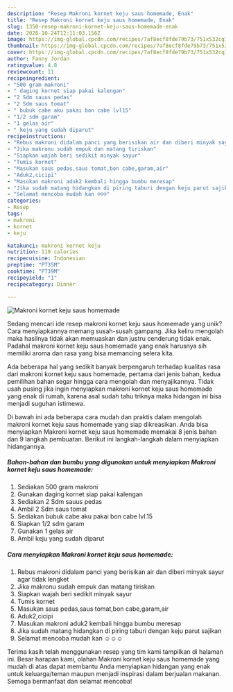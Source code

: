 ```yaml
---
description: "Resep Makroni kornet keju saus homemade, Enak"
title: "Resep Makroni kornet keju saus homemade, Enak"
slug: 1350-resep-makroni-kornet-keju-saus-homemade-enak
date: 2020-10-24T12:11:03.156Z
image: https://img-global.cpcdn.com/recipes/7af8ecf8fde79b73/751x532cq70/makroni-kornet-keju-saus-homemade-foto-resep-utama.jpg
thumbnail: https://img-global.cpcdn.com/recipes/7af8ecf8fde79b73/751x532cq70/makroni-kornet-keju-saus-homemade-foto-resep-utama.jpg
cover: https://img-global.cpcdn.com/recipes/7af8ecf8fde79b73/751x532cq70/makroni-kornet-keju-saus-homemade-foto-resep-utama.jpg
author: Fanny Jordan
ratingvalue: 4.8
reviewcount: 11
recipeingredient:
- "500 gram makroni"
- " daging kornet siap pakai kalengan"
- "2 Sdm sauus pedas"
- "2 Sdm saus tomat"
- " bubuk cabe aku pakai bon cabe lvl15"
- "1/2 sdm garam"
- "1 gelas air"
- " keju yang sudah diparut"
recipeinstructions:
- "Rebus makroni didalam panci yang berisikan air dan diberi minyak sayur agar tidak lengket"
- "Jika makronu sudah empuk dan matang tiriskan"
- "Siapkan wajah beri sedikit minyak sayur"
- "Tumis kornet"
- "Masukan saus pedas,saus tomat,bon cabe,garam,air"
- "Aduk2,cicipi"
- "Masukan makroni aduk2 kembali hingga bumbu meresap"
- "Jika sudah matang hidangkan di piring taburi dengan keju parut sajikan"
- "Selamat mencoba mudah kan ☺☺☺"
categories:
- Resep
tags:
- makroni
- kornet
- keju

katakunci: makroni kornet keju 
nutrition: 119 calories
recipecuisine: Indonesian
preptime: "PT35M"
cooktime: "PT39M"
recipeyield: "1"
recipecategory: Dinner

---
```



![Makroni kornet keju saus homemade](https://img-global.cpcdn.com/recipes/7af8ecf8fde79b73/751x532cq70/makroni-kornet-keju-saus-homemade-foto-resep-utama.jpg)

Sedang mencari ide resep makroni kornet keju saus homemade yang unik? Cara menyiapkannya memang susah-susah gampang. Jika keliru mengolah maka hasilnya tidak akan memuaskan dan justru cenderung tidak enak. Padahal makroni kornet keju saus homemade yang enak harusnya sih memiliki aroma dan rasa yang bisa memancing selera kita.



Ada beberapa hal yang sedikit banyak berpengaruh terhadap kualitas rasa dari makroni kornet keju saus homemade, pertama dari jenis bahan, kedua pemilihan bahan segar hingga cara mengolah dan menyajikannya. Tidak usah pusing jika ingin menyiapkan makroni kornet keju saus homemade yang enak di rumah, karena asal sudah tahu triknya maka hidangan ini bisa menjadi suguhan istimewa.


Di bawah ini ada beberapa cara mudah dan praktis dalam mengolah makroni kornet keju saus homemade yang siap dikreasikan. Anda bisa menyiapkan Makroni kornet keju saus homemade memakai 8 jenis bahan dan 9 langkah pembuatan. Berikut ini langkah-langkah dalam menyiapkan hidangannya.

<!--inarticleads1-->

##### Bahan-bahan dan bumbu yang digunakan untuk menyiapkan Makroni kornet keju saus homemade:

1. Sediakan 500 gram makroni
1. Gunakan  daging kornet siap pakai kalengan
1. Sediakan 2 Sdm sauus pedas
1. Ambil 2 Sdm saus tomat
1. Sediakan  bubuk cabe aku pakai bon cabe lvl.15
1. Siapkan 1/2 sdm garam
1. Gunakan 1 gelas air
1. Ambil  keju yang sudah diparut




<!--inarticleads2-->

##### Cara menyiapkan Makroni kornet keju saus homemade:

1. Rebus makroni didalam panci yang berisikan air dan diberi minyak sayur agar tidak lengket
1. Jika makronu sudah empuk dan matang tiriskan
1. Siapkan wajah beri sedikit minyak sayur
1. Tumis kornet
1. Masukan saus pedas,saus tomat,bon cabe,garam,air
1. Aduk2,cicipi
1. Masukan makroni aduk2 kembali hingga bumbu meresap
1. Jika sudah matang hidangkan di piring taburi dengan keju parut sajikan
1. Selamat mencoba mudah kan ☺☺☺




Terima kasih telah menggunakan resep yang tim kami tampilkan di halaman ini. Besar harapan kami, olahan Makroni kornet keju saus homemade yang mudah di atas dapat membantu Anda menyiapkan hidangan yang enak untuk keluarga/teman maupun menjadi inspirasi dalam berjualan makanan. Semoga bermanfaat dan selamat mencoba!
